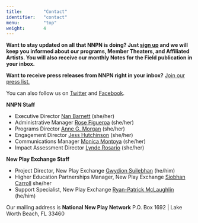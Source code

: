 ```yaml
---
title:        "Contact"
identifier:   "contact"
menu:         "top"
weight:       4
---
```


**Want to stay updated on all that NNPN is doing? Just [sign up](//eepurl.com/dDpGvT) and we will keep you informed about our programs,  Member Theaters, and Affiliated Artists. You will also receive our monthly Notes for the Field publication in your inbox.**

**Want to receive press releases from NNPN right in your inbox?** [Join our press list.](http://eepurl.com/begCw9)

You can also follow us on [Twitter](//twitter.com/#!/NewPlayNetwork) and [Facebook](//www.facebook.com/pages/national-new-play-network/105667195944).

**NNPN Staff**

- Executive Director [Nan Barnett](mailto:nan@nnpn.org) (she/her)
- Administrative Manager [Rose Figueroa](mailto:rose@nnpn.org) (she/her)
- Programs Director [Anne G. Morgan](mailto:anne@nnpn.org) (she/her)
- Engagement Director [Jess Hutchinson](mailto:jess@nnpn.org) (she/her)
- Communications Manager [Monica Montoya](mailto:monica@nnpn.org) (she/her)
- Impact Assessment Director [Lynde Rosario](mailto:lynde@nnpn.org) (she/her)

**New Play Exchange Staff**

- Project Director, New Play Exchange [Gwydion Suilebhan](mailto:gwydion@nnpn.org) (he/him)
- Higher Education Partnerships Manager, New Play Exchange [Siobhan Carroll](mailto:siobhan@nnpn.org) she/her 
- Support Specialist, New Play Exchange [Ryan-Patrick McLaughlin](mailto:support@nnpn.org) (he/him)

Our mailing address is **National New Play Network** P.O. Box 1692 | Lake Worth Beach, FL 33460
